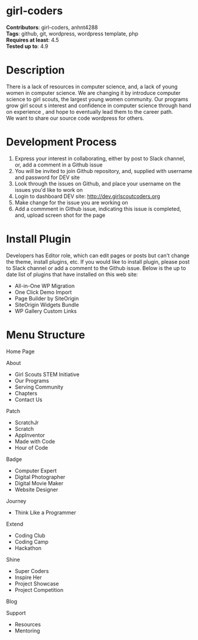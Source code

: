 # girl-coders
<b>Contributors</b>: girl-coders, anhnt4288<br>
<b>Tags</b>: github, git, wordpress, wordpress template, php<br>
<b>Requires at least</b>: 4.5<br>
<b>Tested up to</b>: 4.9<br>
# Description
There is a lack of resources in computer science, and, a lack of young women in computer science. We are changing
it by introduce computer science to girl scouts, the largest young women community. Our programs grow girl
scout s interest and confidence in computer science through hand on experience , and hope to eventually lead
them to the career path. <br>
We want to share our source code wordpress for others.
# Development Process
  1. Express your interest in collaborating, either by post to Slack channel, or, add a comment in a Github issue<br>
  2. You will be invited to join Github repository, and, supplied with username and password for DEV site<br>
  3. Look through the issues on Github, and place your username on the issues you'd like to work on<br>
  4. Login to dashboard DEV site: http://dev.girlscoutcoders.org <br>
  5. Make change for the issue you are working on<br>
  6. Add a commment in Github issue, indicating this issue is completed, and, upload screen shot for the page<br>
# Install Plugin
  Developers has Editor role, which can edit pages or posts but can't change the theme, install plugins, etc. 
  If you would like to install plugin, please post to Slack channel or add a comment to the Github issue.
  Below is the up to date list of plugins that have installed on this web site:
  - All-in-One WP Migration
  - One Click Demo Import
  - Page Builder by SiteOrigin
  - SiteOrigin Widgets Bundle
  - WP Gallery Custom Links  
# Menu Structure
Home Page<br>	

About<br>	
  - Girl Scouts STEM Initiative<br>
  - Our Programs<br>
  - Serving Community<br>
  - Chapters<br>
  - Contact Us<br>

Patch<br>	
  - ScratchJr<br>
  - Scratch<br>
  - AppInventor<br>
  - Made with Code<br>
  - Hour of Code<br>

Badge<br>	
  - Computer Expert<br>
  - Digital Photographer<br>
  - Digital Movie Maker<br>
  - Website Designer<br> 

Journey<br>	
  - Think Like a Programmer<br>

Extend<br>	
  - Coding Club<br>
  - Coding Camp<br>
  - Hackathon<br>

Shine<br>	
  - Super Coders<br>
  - Inspire Her<br>
  - Project Showcase<br>
  - Project Competition<br>

Blog<br>	

Support<br>	
  - Resources<br>
  - Mentoring<br>
